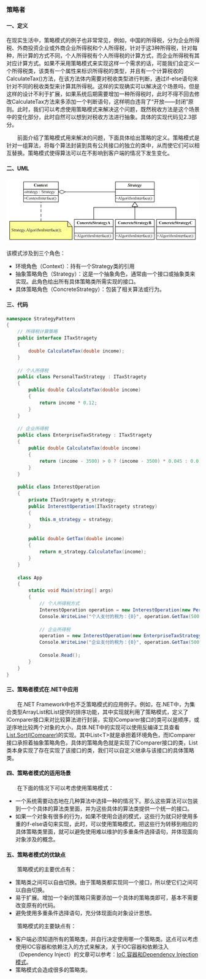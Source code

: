 ### 策略者

#### 一、定义

在现实生活中，策略模式的例子也非常常见，例如，中国的所得税，分为企业所得税、外商投资企业或外商企业所得税和个人所得税，针对于这3种所得税，针对每种，所计算的方式不同，个人所得税有个人所得税的计算方式，而企业所得税有其对应计算方式。如果不采用策略模式来实现这样一个需求的话，可能我们会定义一个所得税类，该类有一个属性来标识所得税的类型，并且有一个计算税收的CalculateTax()方法，在该方法体内需要对税收类型进行判断，通过if-else语句来针对不同的税收类型来计算其所得税。这样的实现确实可以解决这个场景吗，但是这样的设计不利于扩展，如果系统后期需要增加一种所得税时，此时不得不回去修改CalculateTax方法来多添加一个判断语句，这样明白违背了“开放——封闭”原则。此时，我们可以考虑使用策略模式来解决这个问题，既然税收方法是这个场景中的变化部分，此时自然可以想到对税收方法进行抽象。具体的实现代码见2.3部分。

　　前面介绍了策略模式用来解决的问题，下面具体给出策略的定义。策略模式是针对一组算法，将每个算法封装到具有公共接口的独立的类中，从而使它们可以相互替换。策略模式使得算法可以在不影响到客户端的情况下发生变化。



#### 二、UML

![](img/策略者.png)

该模式涉及到三个角色：

- 环境角色（Context）：持有一个Strategy类的引用
- 抽象策略角色（Strategy）：这是一个抽象角色，通常由一个接口或抽象类来实现。此角色给出所有具体策略类所需实现的接口。
- 具体策略角色（ConcreteStrategy）：包装了相关算法或行为。



#### 三、代码

```c#
namespace StrategyPattern
{
    // 所得税计算策略
    public interface ITaxStragety
    {
        double CalculateTax(double income);
    }

    // 个人所得税
    public class PersonalTaxStrategy : ITaxStragety
    {
        public double CalculateTax(double income)
        {
            return income * 0.12;
        }
    }

    // 企业所得税
    public class EnterpriseTaxStrategy : ITaxStragety
    {
        public double CalculateTax(double income)
        {
            return (income - 3500) > 0 ? (income - 3500) * 0.045 : 0.0;
        }
    }

    public class InterestOperation
    {
        private ITaxStragety m_strategy;
        public InterestOperation(ITaxStragety strategy)
        {
            this.m_strategy = strategy;
        }

        public double GetTax(double income)
        {
            return m_strategy.CalculateTax(income);
        }
    }

    class App
    {
        static void Main(string[] args)
        {
            // 个人所得税方式
            InterestOperation operation = new InterestOperation(new PersonalTaxStrategy());
            Console.WriteLine("个人支付的税为：{0}", operation.GetTax(5000.00));

            // 企业所得税
            operation = new InterestOperation(new EnterpriseTaxStrategy());
            Console.WriteLine("企业支付的税为：{0}", operation.GetTax(50000.00));

            Console.Read();
        }
    }
}
```



#### 三、策略者模式在.NET中应用

 　　在.NET Framework中也不乏策略模式的应用例子。例如，在.NET中，为集合类型ArrayList和List<T>提供的排序功能，其中实现就利用了策略模式，定义了IComparer接口来对比较算法进行封装，实现IComparer接口的类可以是顺序，或逆序地比较两个对象的大小，具体.NET中的实现可以使用反编译工具查看[List.Sort(IComparer)](http://msdn.microsoft.com/zh-cn/library/234b841s(v=vs.110).aspx)的实现。其中List<T>就是承担着环境角色，而IComparer<T>接口承担着抽象策略角色，具体的策略角色就是实现了IComparer<T>接口的类，List<T>类本身实现了存在实现了该接口的类，我们可以自定义继承与该接口的具体策略类。

#### 四、策略者模式的适用场景

 　　在下面的情况下可以考虑使用策略模式：

- 一个系统需要动态地在几种算法中选择一种的情况下。那么这些算法可以包装到一个个具体的算法类里面，并为这些具体的算法类提供一个统一的接口。
- 如果一个对象有很多的行为，如果不使用合适的模式，这些行为就只好使用多重的if-else语句来实现，此时，可以使用策略模式，把这些行为转移到相应的具体策略类里面，就可以避免使用难以维护的多重条件选择语句，并体现面向对象涉及的概念。

#### 五、策略者模式的优缺点

 　　策略模式的主要优点有：

- 策略类之间可以自由切换。由于策略类都实现同一个接口，所以使它们之间可以自由切换。
- 易于扩展。增加一个新的策略只需要添加一个具体的策略类即可，基本不需要改变原有的代码。
- 避免使用多重条件选择语句，充分体现面向对象设计思想。

　　策略模式的主要缺点有：

- 客户端必须知道所有的策略类，并自行决定使用哪一个策略类。这点可以考虑使用IOC容器和依赖注入的方式来解决，关于IOC容器和依赖注入（Dependency Inject）的文章可以参考：[IoC 容器和Dependency Injection 模式](http://www.cnblogs.com/lusd/articles/3175062.html)。
- 策略模式会造成很多的策略类。